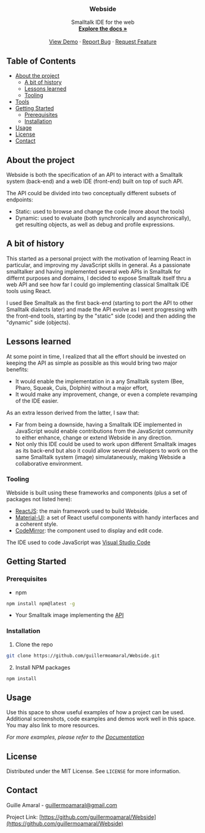 <!-- PROJECT LOGO -->
<br />
<p align="center">
  <h3 align="center">Webside</h3>

  <p align="center">
    Smalltalk IDE for the web
    <br />
    <a href="https://github.com/guillermoamaral/Webside"><strong>Explore the docs »</strong></a>
    <br />
    <br />
    <a href="https://github.com/guillermoamaral/Webside">View Demo</a>
    ·
    <a href="https://github.com/guillermoamaral/Webside">Report Bug</a>
    ·
    <a href="https://github.com/guillermoamaral/Webside">Request Feature</a>
  </p>
</p>

<!-- TABLE OF CONTENTS -->
## Table of Contents

* [About the project](#about-the-project)
  * [A bit of history](#a-bit-of-history)
  * [Lessons learned](#lessons-learned)
  * [Tooling](#tooling)
* [Tools](#tools)  
* [Getting Started](#getting-started)
  * [Prerequisites](#prerequisites)
  * [Installation](#installation)
* [Usage](#usage)
* [License](#license)
* [Contact](#contact)

<!-- ABOUT THE PROJECT -->
## About the project
Webside is both the specification of an API to interact with a Smalltalk system (back-end) and a web IDE (front-end) built on top of such API.

The API could be divided into two conceptually different subsets of endpoints:
* Static: used to browse and change the code (more about the tools)
* Dynamic: used to evaluate (both synchronically and asynchronically), get resulting objects, as well as debug and profile expressions.

## A bit of history
This started as a personal project with the  motivation of learning React in particular, and improving my JavaScript skills in general.
As a passionate smalltalker and having implemented several web APIs in Smalltalk for differnt purposes and domains, I decided to expose Smalltalk itself thru a web API and see how far I could go implementing classical Smalltalk IDE tools using React.

I used Bee Smalltalk as the first back-end (starting to port the API to other Smalltalk dialects later) and made the API evolve as I went progressing with the front-end tools, starting by the "static" side (code) and then adding the "dynamic" side (objects).

## Lessons learned
At some point in time, I realized that all the effort should be invested on keeping the API as simple as possible as this would bring two major benefits:
* It would enable the implementation in a any Smalltalk system (Bee, Pharo, Squeak, Cuis, Dolphin) without a major effort,
* It would make any improvement, change, or even a complete revamping of the IDE easier.

As an extra lesson derived from the latter, I saw that: 
* Far from being a downside, having a Smalltalk IDE implemented in JavaScript would enable contributions from the JavaScript community to either enhance, change or extend Webside in any direction.
* Not only this IDE could be used to work upon different Smalltalk images as its back-end but also it could allow several developers to work on the same Smalltalk system (image) simulataneously, making Webside a collaborative environment.


### Tooling
Webside is built using these frameworks and components (plus a set of packages not listed here):
* [ReactJS](https://reactjs.org): the main framework used to build Webside.
* [Material-UI](https://material-ui.com): a set of React useful components with handy interfaces and a coherent style.  
* [CodeMirror](https://codemirror.net/): the component used to display and edit code.

The IDE used to code JavaScript was [Visual Studio Code](https://code.visualstudio.com)

<!-- GETTING STARTED -->
## Getting Started

### Prerequisites

* npm
```sh
npm install npm@latest -g
```

* Your Smalltalk image implementing the [API](docs/api)

### Installation

1. Clone the repo
```sh
git clone https://github.com/guillermoamaral/Webside.git
```
2. Install NPM packages
```sh
npm install
```

<!-- USAGE EXAMPLES -->
## Usage

Use this space to show useful examples of how a project can be used. Additional screenshots, code examples and demos work well in this space. You may also link to more resources.

_For more examples, please refer to the [Documentation](https://example.com)_


<!-- LICENSE -->
## License

Distributed under the MIT License. See `LICENSE` for more information.



<!-- CONTACT -->
## Contact

Guille Amaral - guillermoamaral@gmail.com

Project Link: [https://github.com/guillermoamaral/Webside](https://github.com/guillermoamaral/Webside)






<!-- MARKDOWN LINKS & IMAGES -->
<!-- https://www.markdownguide.org/basic-syntax/#reference-style-links -->
[contributors-shield]: https://img.shields.io/github/contributors/othneildrew/Best-README-Template.svg?style=flat-square
[contributors-url]: https://github.com/othneildrew/Best-README-Template/graphs/contributors
[forks-shield]: https://img.shields.io/github/forks/othneildrew/Best-README-Template.svg?style=flat-square
[forks-url]: https://github.com/othneildrew/Best-README-Template/network/members
[stars-shield]: https://img.shields.io/github/stars/othneildrew/Best-README-Template.svg?style=flat-square
[stars-url]: https://github.com/othneildrew/Best-README-Template/stargazers
[issues-shield]: https://img.shields.io/github/issues/othneildrew/Best-README-Template.svg?style=flat-square
[issues-url]: https://github.com/othneildrew/Best-README-Template/issues
[license-shield]: https://img.shields.io/github/license/othneildrew/Best-README-Template.svg?style=flat-square
[license-url]: https://github.com/othneildrew/Best-README-Template/blob/master/LICENSE.txt
[linkedin-shield]: https://img.shields.io/badge/-LinkedIn-black.svg?style=flat-square&logo=linkedin&colorB=555
[linkedin-url]: https://linkedin.com/in/othneildrew
[product-screenshot]: images/screenshot.png
